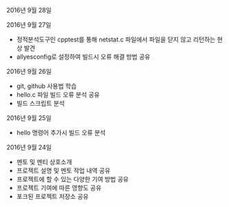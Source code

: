 2016년 9월 28일


2016년 9월 27일
- 정적분석도구인 cpptest를 통해 netstat.c 파일에서 파일을 닫지 않고 리턴하는 현상 발견
- allyesconfig로 설정하여 빌드시 오류 해결 방법 공유

2016년 9월 26일
- git, github 사용법 학습
- hello.c 파일 빌드 오류 분석 공유
- 빌드 스크립트 분석

2016년 9월 25일
- hello 명령어 추가시 빌드 오류 분석

2016년 9월 24일

- 멘토 및 멘티 상호소개
- 프로젝트 설명 및 멘토 작업 내역 공유
- 프로젝트에 할 수 있는 다양한 기여 방법 공유
- 프로젝트 기여에 따른 영향도 공유
- 포크된 프로젝트 저장소 공유
